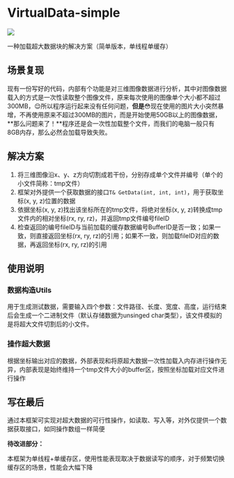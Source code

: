 
# VirtualData-simple
![](https://img.shields.io/badge/license-MIT-blue.svg)

一种加载超大数据块的解决方案（简单版本，单线程单缓存）

## 场景复现

现有一份写好的代码，内部有个功能是对三维图像数据进行分析，其中对图像数据载入的方式是一次性读取整个图像文件，原来每次使用的图像单个大小都不超过300MB，:relieved:所以程序运行起来没有任何问题，**但是**:flushed:现在使用的图片大小突然暴增，不再使用原来不超过300MB的图片，而是开始使用50GB以上的图像数据，**那么问题来了！**程序还是会一次性加载整个文件，而我们的电脑一般只有8GB内存，那么必然会加载导致失败。

## 解决方案

1. 将三维图像沿x、y、z方向切割成若干份，分别存成单个文件并编号（单个的小文件简称：tmp文件）
2. 框架对外提供一个获取数据的接口```T& GetData(int, int, int)```，用于获取坐标(x, y, z)位置的数据
3. 依据坐标(x, y, z)找出该坐标所在的tmp文件，将绝对坐标(x, y, z)转换成tmp文件内的相对坐标(rx, ry, rz)，并返回tmp文件编号fileID
4. 检查返回的编号fileID与当前加载的缓存数据编号BufferID是否一致；如果一致，则直接返回坐标(rx, ry, rz)的引用；如果不一致，则加载fileID对应的数据，再返回坐标(rx, ry, rz)的引用

## 使用说明

### 数据构造Utils

用于生成测试数据，需要输入四个参数：文件路径、长度、宽度、高度，运行结束后会生成一个二进制文件（默认存储数据为unsinged char类型），该文件模拟的是将超大文件切割后的小文件。

### 操作超大数据

根据坐标输出对应的数据，外部表现和将原超大数据一次性加载入内存进行操作无异，内部表现是始终维持一个tmp文件大小的buffer区，按照坐标加载对应文件进行操作

## 写在最后

通过本框架可实现对超大数据的可行性操作，如读取、写入等，对外仅提供一个数据获取接口，如同操作数组一样简便

**待改进部分：**

本框架为单线程+单缓存区，使用性能表现取决于数据读写的顺序，对于频繁切换缓存区的场景，性能会大幅下降

